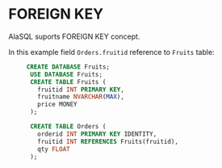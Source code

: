# FOREIGN KEY

AlaSQL suports FOREIGN KEY concept.

In this example field ```Orders.fruitid``` reference to ```Fruits``` table:
```sql
     CREATE DATABASE Fruits;
      USE DATABASE Fruits;
      CREATE TABLE Fruits (
        fruitid INT PRIMARY KEY,
        fruitname NVARCHAR(MAX),
        price MONEY
      );

      CREATE TABLE Orders (
        orderid INT PRIMARY KEY IDENTITY,
        fruitid INT REFERENCES Fruits(fruitid),
        qty FLOAT
      );
```